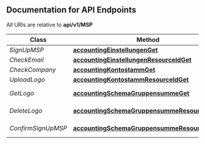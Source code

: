 ## Documentation for API Endpoints

All URIs are relative to **api/v1/MSP**

Class | Method | HTTP request | Description
------------ | ------------- | ------------- | -------------
*SignUpMSP* | [**accountingEinstellungenGet**](docs/AccountingApi.md#accountingEinstellungenGet) | **GET** /accounting/einstellungen | get: accounting/einstellungen
*CheckEmail* | [**accountingEinstellungenResourceIdGet**](docs/AccountingApi.md#accountingEinstellungenResourceIdGet) | **GET** /accounting/einstellungen/{resourceId} | get: accounting/einstellungen/id
*CheckCompany* | [**accountingKontostammGet**](docs/AccountingApi.md#accountingKontostammGet) | **GET** /accounting/kontostamm | get: accounting/kontostammdaten
*UploadLogo* | [**accountingKontostammResourceIdGet**](docs/AccountingApi.md#accountingKontostammResourceIdGet) | **GET** /accounting/kontostamm/{resourceId} | get: accounting/kontostammdaten/id
*GetLogo* | [**accountingSchemaGruppensummeGet**](docs/AccountingschemaApi.md#accountingSchemaGruppensummeGet) | **GET** /accounting_schema/gruppensumme | get: accounting_schema/gruppensummen
*DeleteLogo* | [**accountingSchemaGruppensummeResourceIdGet**](docs/AccountingschemaApi.md#accountingSchemaGruppensummeResourceIdGet) | **GET** /accounting_schema/gruppensumme/{resourceId} | get: accounting_schema/gruppensummen/id
*ConfirmSignUpMSP*  | [**accountingSchemaGruppensummeResourceIdGet**](docs/AccountingschemaApi.md#accountingSchemaGruppensummeResourceIdGet) | **GET** /accounting_schema/gruppensumme/{resourceId} | get: accounting_schema/gruppensummen/id

